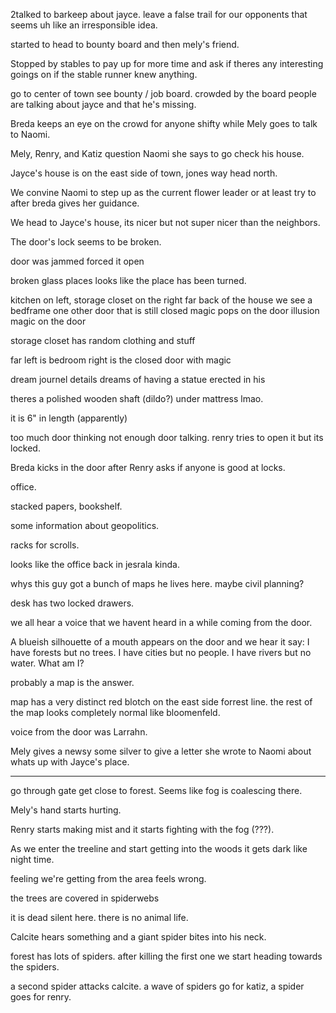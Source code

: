 2talked to barkeep about jayce.
leave a false trail for our opponents that seems uh like an irresponsible idea.

started to head to bounty board and then mely's friend.

Stopped by stables to pay up for more time and ask if theres any interesting goings on if the stable runner knew anything.

go to center of town see bounty / job board. crowded by the board people are talking about jayce and that he's missing.

Breda keeps an eye on the crowd for anyone shifty while Mely goes to talk to Naomi.

Mely, Renry, and Katiz question Naomi she says to go check his house.

Jayce's house is on the east side of town, jones way head north.

We convine Naomi to step up as the current flower leader or at least try to after breda gives her guidance.

We head to Jayce's house, its nicer but not super nicer than the neighbors.

The door's lock seems to be broken.

door was jammed forced it open

broken glass places looks like the place has been turned.

kitchen on left, storage closet on the right
far back of the house we see a bedframe
one other door that is still closed
magic pops on the door
illusion magic on the door

storage closet has random clothing and stuff

far left is bedroom
right is the closed door with magic

dream journel details dreams of having a statue erected in his

theres a polished wooden shaft (dildo?) under mattress lmao.

it is 6" in length (apparently)

too much door thinking not enough door talking. renry tries to open it but its locked.

Breda kicks in the door after Renry asks if anyone is good at locks.

office.

stacked papers, bookshelf.

some information about geopolitics.

racks for scrolls.

looks like the office back in jesrala kinda.

whys this guy got a bunch of maps he lives here. maybe civil planning?

desk has two locked drawers. 

we all hear a voice that we havent heard in a while coming from the door.

A blueish silhouette of a mouth appears on the door and we hear it say:
I have forests but no trees.
I have cities but no people.
I have rivers but no water. 
What am I?

probably a map is the answer.

map has a very distinct red blotch on the east side forrest line. the rest of the map looks completely normal like bloomenfeld.

voice from the door was Larrahn.

Mely gives a newsy some silver to give a letter she wrote to Naomi about whats up with Jayce's place.

---

go through gate get close to forest. Seems like fog is coalescing there.

Mely's hand starts hurting.

Renry starts making mist and it starts fighting with the fog (???).

As we enter the treeline and start getting into the woods it gets dark like night time.

feeling we're getting from the area feels wrong.

the trees are covered in spiderwebs

it is dead silent here. there is no animal life.

Calcite hears something and a giant spider bites into his neck.

forest has lots of spiders. after killing the first one we start heading towards the spiders.

a second spider attacks calcite. a wave of spiders go for katiz, a spider goes for renry.
